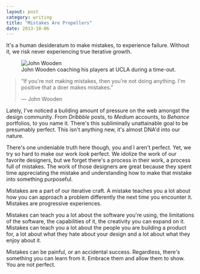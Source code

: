 ```yaml
---
layout: post
category: writing
title: "Mistakes Are Propellers"
date: 2013-10-06
---
```


It's a human desideratum to make mistakes, to experience failure. Without it, we risk never experiencing true iterative growth.

<figure class="small-left">
  <img src="http://www.victorycoaches.com/wp-content/uploads/2014/07/Wooden.jpg" alt="John Wooden" />
  <figcaption>John Wooden coaching his players at UCLA during a time-out.</figcaption>
</figure>

>“If you're not making mistakes, then you're not doing anything. I'm positive that a doer makes mistakes.”
>
>— John Wooden

Lately, I've noticed a building amount of pressure on the web amongst the design community. From _Dribbble_ posts, to _Medium_ accounts, to _Behance_ portfolios, to you name it. There's this subliminally unattainable goal to be presumably perfect. This isn't anything new, it's almost DNA'd into our nature.

There's one undeniable truth here though, you and I aren't perfect. Yet, we try so hard to make our work _look_ perfect. We idolize the work of our favorite designers, but we forget there's a process in their work, a process full of mistakes. The work of those designers are great because they spent time appreciating the mistake and understanding how to make that mistake into something purposeful.

Mistakes are a part of our iterative craft. A mistake teaches you a lot about how you can approach a problem differently the next time you encounter it. Mistakes are progressive experiences.

Mistakes can teach you a lot about the software you're using, the limitations of the software, the capabilities of it, the creativity you can expand on it. Mistakes can teach you a lot about the people you are building a product for, a lot about what they hate about your design and a lot about what they enjoy about it.

Mistakes can be painful, or an accidental success. Regardless, there's something you can learn from it. Embrace them and allow them to show. You are not perfect.